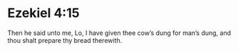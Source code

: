 # Ezekiel 4:15

Then he said unto me, Lo, I have given thee cow’s dung for man’s dung, and thou shalt prepare thy bread therewith.